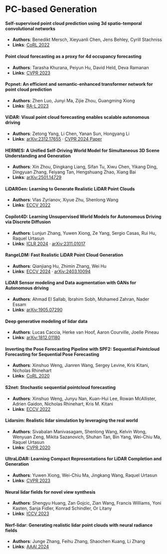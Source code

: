 # PC-based Generation

#### Self-supervised point cloud prediction using 3d spatio-temporal convolutional networks

* **Authors**: Benedikt Mersch, Xieyuanli Chen, Jens Behley, Cyrill Stachniss
* **Links**: [CoRL 2022](https://proceedings.mlr.press/v164/mersch22a.html)


#### Point cloud forecasting as a proxy for 4d occupancy forecasting

* **Authors**: Tarasha Khurana, Peiyun Hu, David Held, Deva Ramanan
* **Links**: [CVPR 2023](https://openaccess.thecvf.com/content/CVPR2023/html/Khurana_Point_Cloud_Forecasting_as_a_Proxy_for_4D_Occupancy_Forecasting_CVPR_2023_paper.html)

#### Pcpnet: An efficient and semantic-enhanced transformer network for point cloud prediction

* **Authors**: Zhen Luo, Junyi Ma, Zijie Zhou, Guangming Xiong
* **Links**: [RA-L 2023](https://ieeexplore.ieee.org/abstract/document/10141631)

#### ViDAR: Visual point cloud forecasting enables scalable autonomous driving

* **Authors**: Zetong Yang, Li Chen, Yanan Sun, Hongyang Li
* **Links**: [arXiv:2312.17655](https://arxiv.org/abs/2312.17655) · [CVPR 2024 Paper](https://openaccess.thecvf.com/content/CVPR2024/papers/Yang_Visual_Point_Cloud_Forecasting_enables_Scalable_Autonomous_Driving_CVPR_2024_paper.pdf)


#### HERMES: A Unified Self-Driving World Model for Simultaneous 3D Scene Understanding and Generation

* **Authors**: Xin Zhou, Dingkang Liang, Sifan Tu, Xiwu Chen, Yikang Ding, Dingyuan Zhang, Feiyang Tan, Hengshuang Zhao, Xiang Bai
* **Links**: [arXiv:2501.14729](https://arxiv.org/abs/2501.14729)

#### LiDARGen: Learning to Generate Realistic LiDAR Point Clouds

* **Authors**: Vlas Zyrianov, Xiyue Zhu, Shenlong Wang
* **Links**: [ECCV 2022](https://link.springer.com/chapter/10.1007/978-3-031-20050-2_2)


#### Copilot4D: Learning Unsupervised World Models for Autonomous Driving via Discrete Diffusion

* **Authors**: Lunjun Zhang, Yuwen Xiong, Ze Yang, Sergio Casas, Rui Hu, Raquel Urtasun
* **Links**: [ICLR 2024](https://openreview.net/forum?id=Psl75UCoZM) · [arXiv:2311.01017](https://arxiv.org/abs/2311.01017)

#### RangeLDM: Fast Realistic LiDAR Point Cloud Generation

* **Authors**: Qianjiang Hu, Zhimin Zhang, Wei Hu
* **Links**: [ECCV 2024](https://link.springer.com/content/pdf/10.1007/978-3-031-72784-9.pdf) · [arXiv:2403.10094](https://arxiv.org/pdf/2403.10094) 


#### LiDAR Sensor modeling and Data augmentation with GANs for Autonomous driving

* **Authors**: Ahmad El Sallab, Ibrahim Sobh, Mohamed Zahran, Nader Essam
* **Links**: [arXiv:1905.07290](https://arxiv.org/pdf/1905.07290) 

#### Deep generative modeling of lidar data

* **Authors**: Lucas Caccia, Herke van Hoof, Aaron Courville, Joelle Pineau
* **Links**: [arXiv:1812.01180](https://arxiv.org/pdf/1812.01180) 

#### Inverting the Pose Forecasting Pipeline with SPF2: Sequential Pointcloud Forecasting for Sequential Pose Forecasting

* **Authors**: Xinshuo Weng, Jianren Wang, Sergey Levine, Kris Kitani, Nicholas Rhinehart
* **Links**: [CoRL 2020](https://proceedings.mlr.press/v155/weng21a/weng21a.pdf) 

#### S2net: Stochastic sequential pointcloud forecasting

* **Authors**: Xinshuo Weng, Junyu Nan, Kuan-Hui Lee, Rowan McAllister, Adrien Gaidon, Nicholas Rhinehart, Kris M. Kitani 
* **Links**: [ECCV 2022](https://link.springer.com/content/pdf/10.1007/978-3-031-19812-0.pdf)

#### Lidarsim: Realistic lidar simulation by leveraging the real world

* **Authors**: Sivabalan Manivasagam, Shenlong Wang, Kelvin Wong, Wenyuan Zeng, Mikita Sazanovich, Shuhan Tan, Bin Yang, Wei-Chiu Ma, Raquel Urtasun
* **Links**: [CVPR 2020](https://openaccess.thecvf.com/content_CVPR_2020/papers/Manivasagam_LiDARsim_Realistic_LiDAR_Simulation_by_Leveraging_the_Real_World_CVPR_2020_paper.pdf)


#### UltraLiDAR: Learning Compact Representations for LiDAR Completion and Generation


* **Authors**: Yuwen Xiong, Wei-Chiu Ma, Jingkang Wang, Raquel Urtasun
* **Links**: [CVPR 2023](https://openaccess.thecvf.com/content/CVPR2023/html/Xiong_Learning_Compact_Representations_for_LiDAR_Completion_and_Generation_CVPR_2023_paper.html)

#### Neural lidar fields for novel view synthesis

* **Authors**: Shengyu Huang, Zan Gojcic, Zian Wang, Francis Williams, Yoni Kasten, Sanja Fidler, Konrad Schindler, Or Litany
* **Links**: [ICCV 2023](https://openaccess.thecvf.com/content/ICCV2023/papers/Huang_Neural_LiDAR_Fields_for_Novel_View_Synthesis_ICCV_2023_paper.pdf)

#### Nerf-lidar: Generating realistic lidar point clouds with neural radiance fields


* **Authors**: Junge Zhang, Feihu Zhang, Shaochen Kuang, Li Zhang
* **Links**: [AAAI 2024](https://ojs.aaai.org/index.php/AAAI/article/view/28546)
